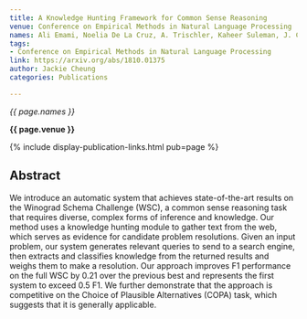 ```yaml
---
title: A Knowledge Hunting Framework for Common Sense Reasoning
venue: Conference on Empirical Methods in Natural Language Processing
names: Ali Emami, Noelia De La Cruz, A. Trischler, Kaheer Suleman, J. Cheung
tags:
- Conference on Empirical Methods in Natural Language Processing
link: https://arxiv.org/abs/1810.01375
author: Jackie Cheung
categories: Publications

---
```


*{{ page.names }}*

**{{ page.venue }}**

{% include display-publication-links.html pub=page %}

## Abstract

We introduce an automatic system that achieves state-of-the-art results on the Winograd Schema Challenge (WSC), a common sense reasoning task that requires diverse, complex forms of inference and knowledge. Our method uses a knowledge hunting module to gather text from the web, which serves as evidence for candidate problem resolutions. Given an input problem, our system generates relevant queries to send to a search engine, then extracts and classifies knowledge from the returned results and weighs them to make a resolution. Our approach improves F1 performance on the full WSC by 0.21 over the previous best and represents the first system to exceed 0.5 F1. We further demonstrate that the approach is competitive on the Choice of Plausible Alternatives (COPA) task, which suggests that it is generally applicable.